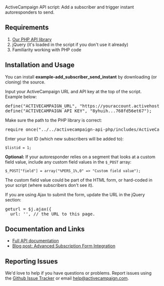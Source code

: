 ActiveCampaign API script: Add a subscriber and trigger instant autoresponders to send.

## Requirements

1. [Our PHP API library](https://github.com/ActiveCampaign/activecampaign-api-php)
2. jQuery (it's loaded in the script if you don't use it already)
3. Familiarity working with PHP code

## Installation and Usage

You can install **example-add_subscriber_send_instant** by downloading (or cloning) the source.

Input your ActiveCampaign URL and API key at the top of the script. Example below:

<pre>
define("ACTIVECAMPAIGN_URL", "https://youraccount.activehosted.com");
define("ACTIVECAMPAIGN_API_KEY", "8yhuih...768fd56et67");
</pre>

Make sure the path to the PHP library is correct:

<pre>
require_once("../../activecampaign-api-php/includes/ActiveCampaign.class.php");
</pre>

Enter your list ID (which new subscribers will be added to):

`$listid = 1;`

**Optional:** If your autoresponder relies on a segment that looks at a custom field value, include any custom field values in the `$_POST` array:

`$_POST["field"] = array("%PERS_1%,0" => "Custom field value");`

The custom field value could be part of the HTML form, or hard-coded in your script (where subscribers don't see it).

If you are using Ajax to submit the form, update the URL in the jQuery section:

<pre>
geturl = $j.ajax({
  url: '', // the URL to this page.
</pre>

## Documentation and Links

* [Full API documentation](http://activecampaign.com/api)
* [Blog post: Advanced Subscription Form Integration](http://www.activecampaign.com/blog/advanced-subscription-form-integration/)

## Reporting Issues

We'd love to help if you have questions or problems. Report issues using the [Github Issue Tracker](https://github.com/ActiveCampaign/example-subscription_form_embed/issues) or email help@activecampaign.com.